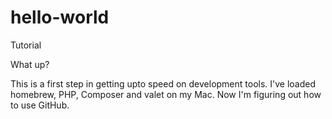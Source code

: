 # hello-world
Tutorial

What up?

This is a first step in getting upto speed on development tools. 
I've loaded homebrew, PHP, Composer and valet on my Mac. Now I'm figuring out how to use GitHub. 
